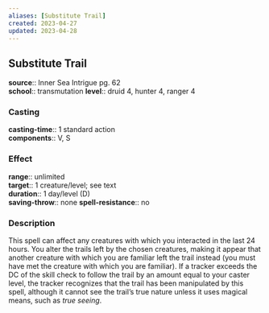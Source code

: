 ```yaml
---
aliases: [Substitute Trail]
created: 2023-04-27
updated: 2023-04-28
---
```


## Substitute Trail

**source**:: Inner Sea Intrigue pg. 62  
**school**:: transmutation
**level**:: druid 4, hunter 4, ranger 4

### Casting

**casting-time**:: 1 standard action  
**components**:: V, S

### Effect

**range**:: unlimited  
**target**:: 1 creature/level; see text  
**duration**:: 1 day/level (D)  
**saving-throw**:: none
**spell-resistance**:: no

### Description

This spell can affect any creatures with which you interacted in the last 24 hours. You alter the trails left by the chosen creatures, making it appear that another creature with which you are familiar left the trail instead (you must have met the creature with which you are familiar). If a tracker exceeds the DC of the skill check to follow the trail by an amount equal to your caster level, the tracker recognizes that the trail has been manipulated by this spell, although it cannot see the trail’s true nature unless it uses magical means, such as *true seeing*.
